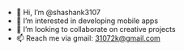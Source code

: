 - 👋 Hi, I’m @shashank3107
- 👀 I’m interested in developing mobile apps
- 💞️ I’m looking to collaborate on creative projects
- 📫 Reach me via gmail: 31072k@gmail.com

